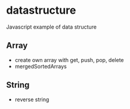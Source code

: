 # datastructure

Javascript example of data structure

## Array

- create own array with get, push, pop, delete
- mergedSortedArrays

## String

- reverse string
